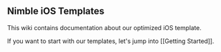 ## Nimble iOS Templates

This wiki contains documentation about our optimized iOS template.

If you want to start with our templates, let's jump into [[Getting Started]].
